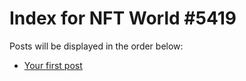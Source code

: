 # Index for NFT World #5419
Posts will be displayed in the order below:

- [Your first post](./001-first.md)

